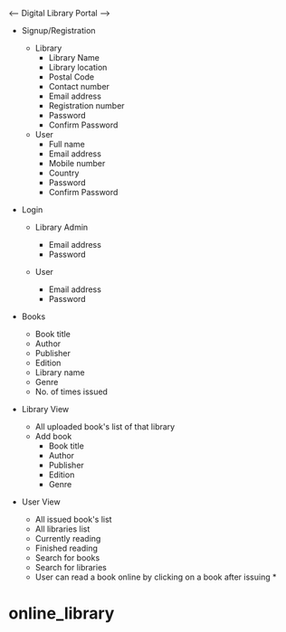 <-- Digital Library Portal -->

- Signup/Registration
    - Library
        - Library Name
        - Library location
        - Postal Code
        - Contact number
        - Email address
        - Registration number
        - Password
        - Confirm Password
    - User
        - Full name
        - Email address
        - Mobile number
        - Country
        - Password
        - Confirm Password


- Login
    - Library Admin
        - Email address
        - Password

    - User
        - Email address
        - Password


- Books
    - Book title
    - Author
    - Publisher
    - Edition   
    - Library name
    - Genre
    - No. of times issued


- Library View
    - All uploaded book's list of that library 
    - Add book
        - Book title
        - Author
        - Publisher
        - Edition 
        - Genre

- User View
    - All issued book's list
    - All libraries list
    - Currently reading
    - Finished reading
    - Search for books
    - Search for libraries


    * User can read a book online by clicking on a book after issuing *

# online_library

